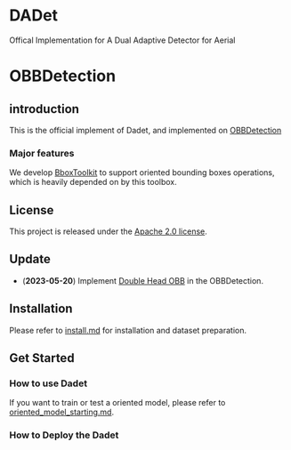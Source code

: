 # DADet
Offical Implementation for A Dual Adaptive Detector for Aerial 

# OBBDetection

## introduction

This is the official implement of Dadet, and implemented on [OBBDetection](https://github.com/jbwang1997/OBBDetection)

### Major features

We develop [BboxToolkit](https://github.com/jbwang1997/BboxToolkit) to support oriented bounding boxes operations, which is heavily depended on by this toolbox.

## License

This project is released under the [Apache 2.0 license](LICENSE).

## Update

- (**2023-05-20**) Implement [Double Head OBB](configs/obb/double_heads_obb) in the OBBDetection.

## Installation

Please refer to [install.md](docs/install.md) for installation and dataset preparation.

## Get Started

### How to use Dadet

If you want to train or test a oriented model, please refer to [oriented_model_starting.md](docs/oriented_model_starting.md).

### How to Deploy the Dadet
